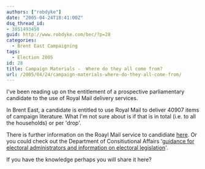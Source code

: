 ```yaml
---
authors: ["robdyke"]
date: "2005-04-24T18:41:00Z"
dsq_thread_id:
- 3851493450
guid: http://www.robdyke.com/bec/?p=28
categories:
  - Brent East Campaigning
tags:
  - Election 2005
id: 28
title: Campaign Materials -  Where do they all come from?
url: /2005/04/24/campaign-materials-where-do-they-all-come-from/
---
```

I've been reading up on the entitlement of a prospective parliamentary candidate to the use of Royal Mail delivery services.

In Brent East, a candidate is entitled to use Royal Mail to deliver 40907 items of campaign literature. What I'm not sure about is if that is in total (i.e. to all the households) or per 'drop'.

There is further information on the Roayl Mail service to candidiate [here](http://www.royalmail.com/portal/rm/content1?mediaId=17900202&catId=400109). Or you could check out the Department of Consitiutional Affairs '[guidance for electoral administrators and information on electoral legislation](http://www.dca.gov.uk/elections/)'.

If you have the knowledge perhaps you will share it here?